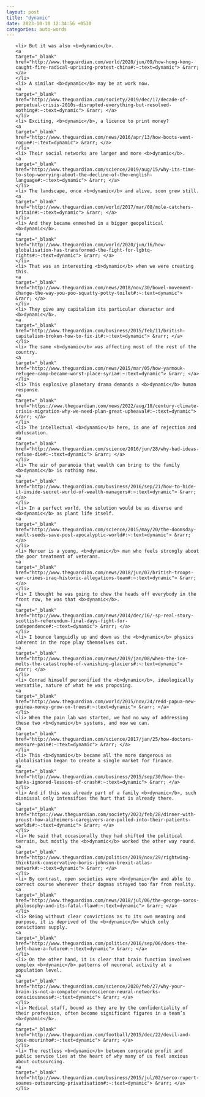 ```yaml
---
layout: post
title: "dynamic"
date: 2023-10-10 12:34:56 +0530
categories: auto-words
---
```

<ol>

    <li> But it was also <b>dynamic</b>.
    <a 
    target="_blank" 
    href="http://www.theguardian.com/world/2020/jun/09/how-hong-kong-caught-fire-radical-uprising-protest-china#:~:text=dynamic"> &rarr; </a>
    </li>
    <li> A similar <b>dynamic</b> may be at work now.
    <a 
    target="_blank" 
    href="http://www.theguardian.com/society/2019/dec/17/decade-of-perpetual-crisis-2010s-disrupted-everything-but-resolved-nothing#:~:text=dynamic"> &rarr; </a>
    </li>
    <li> Exciting, <b>dynamic</b>, a licence to print money?
    <a 
    target="_blank" 
    href="http://www.theguardian.com/news/2016/apr/13/how-boots-went-rogue#:~:text=dynamic"> &rarr; </a>
    </li>
    <li> Their social networks are larger and more <b>dynamic</b>.
    <a 
    target="_blank" 
    href="http://www.theguardian.com/science/2019/aug/15/why-its-time-to-stop-worrying-about-the-decline-of-the-english-language#:~:text=dynamic"> &rarr; </a>
    </li>
    <li> The landscape, once <b>dynamic</b> and alive, soon grew still.
    <a 
    target="_blank" 
    href="http://www.theguardian.com/world/2017/mar/08/mole-catchers-britain#:~:text=dynamic"> &rarr; </a>
    </li>
    <li> And they became enmeshed in a bigger geopolitical <b>dynamic</b>.
    <a 
    target="_blank" 
    href="http://www.theguardian.com/world/2020/jun/16/how-globalisation-has-transformed-the-fight-for-lgbtq-rights#:~:text=dynamic"> &rarr; </a>
    </li>
    <li> That was an interesting <b>dynamic</b> when we were creating this.
    <a 
    target="_blank" 
    href="http://www.theguardian.com/news/2018/nov/30/bowel-movement-change-the-way-you-poo-squatty-potty-toilet#:~:text=dynamic"> &rarr; </a>
    </li>
    <li> They give any capitalism its particular character and <b>dynamic</b>.
    <a 
    target="_blank" 
    href="http://www.theguardian.com/business/2015/feb/11/british-capitalism-broken-how-to-fix-it#:~:text=dynamic"> &rarr; </a>
    </li>
    <li> The same <b>dynamic</b> was affecting most of the rest of the country.
    <a 
    target="_blank" 
    href="http://www.theguardian.com/news/2015/mar/05/how-yarmouk-refugee-camp-became-worst-place-syria#:~:text=dynamic"> &rarr; </a>
    </li>
    <li> This explosive planetary drama demands a <b>dynamic</b> human response.
    <a 
    target="_blank" 
    href="https://www.theguardian.com/news/2022/aug/18/century-climate-crisis-migration-why-we-need-plan-great-upheaval#:~:text=dynamic"> &rarr; </a>
    </li>
    <li> The intellectual <b>dynamic</b> here, is one of rejection and obfuscation.
    <a 
    target="_blank" 
    href="http://www.theguardian.com/science/2016/jun/28/why-bad-ideas-refuse-die#:~:text=dynamic"> &rarr; </a>
    </li>
    <li> The air of paranoia that wealth can bring to the family <b>dynamic</b> is nothing new.
    <a 
    target="_blank" 
    href="http://www.theguardian.com/business/2016/sep/21/how-to-hide-it-inside-secret-world-of-wealth-managers#:~:text=dynamic"> &rarr; </a>
    </li>
    <li> In a perfect world, the solution would be as diverse and <b>dynamic</b> as plant life itself.
    <a 
    target="_blank" 
    href="http://www.theguardian.com/science/2015/may/20/the-doomsday-vault-seeds-save-post-apocalyptic-world#:~:text=dynamic"> &rarr; </a>
    </li>
    <li> Mercer is a young, <b>dynamic</b> man who feels strongly about the poor treatment of veterans.
    <a 
    target="_blank" 
    href="http://www.theguardian.com/news/2018/jun/07/british-troops-war-crimes-iraq-historic-allegations-team#:~:text=dynamic"> &rarr; </a>
    </li>
    <li> I thought he was going to chew the heads off everybody in the front row, he was that <b>dynamic</b>.
    <a 
    target="_blank" 
    href="http://www.theguardian.com/news/2014/dec/16/-sp-real-story-scottish-referendum-final-days-fight-for-independence#:~:text=dynamic"> &rarr; </a>
    </li>
    <li> I bounce languidly up and down as the <b>dynamic</b> physics inherent in the rope play themselves out.
    <a 
    target="_blank" 
    href="http://www.theguardian.com/news/2019/jan/08/when-the-ice-melts-the-catastrophe-of-vanishing-glaciers#:~:text=dynamic"> &rarr; </a>
    </li>
    <li> Conrad himself personified the <b>dynamic</b>, ideologically versatile, nature of what he was proposing.
    <a 
    target="_blank" 
    href="http://www.theguardian.com/world/2015/nov/24/redd-papua-new-guinea-money-grow-on-trees#:~:text=dynamic"> &rarr; </a>
    </li>
    <li> When the pain lab was started, we had no way of addressing these two <b>dynamic</b> systems, and now we can.
    <a 
    target="_blank" 
    href="http://www.theguardian.com/science/2017/jan/25/how-doctors-measure-pain#:~:text=dynamic"> &rarr; </a>
    </li>
    <li> This <b>dynamic</b> became all the more dangerous as globalisation began to create a single market for finance.
    <a 
    target="_blank" 
    href="http://www.theguardian.com/business/2015/sep/30/how-the-banks-ignored-lessons-of-crash#:~:text=dynamic"> &rarr; </a>
    </li>
    <li> And if this was already part of a family <b>dynamic</b>, such dismissal only intensifies the hurt that is already there.
    <a 
    target="_blank" 
    href="https://www.theguardian.com/society/2023/feb/28/dinner-with-proust-how-alzheimers-caregivers-are-pulled-into-their-patients-worlds#:~:text=dynamic"> &rarr; </a>
    </li>
    <li> He said that occasionally they had shifted the political terrain, but mostly the <b>dynamic</b> worked the other way round.
    <a 
    target="_blank" 
    href="http://www.theguardian.com/politics/2019/nov/29/rightwing-thinktank-conservative-boris-johnson-brexit-atlas-network#:~:text=dynamic"> &rarr; </a>
    </li>
    <li> By contrast, open societies were <b>dynamic</b> and able to correct course whenever their dogmas strayed too far from reality.
    <a 
    target="_blank" 
    href="http://www.theguardian.com/news/2018/jul/06/the-george-soros-philosophy-and-its-fatal-flaw#:~:text=dynamic"> &rarr; </a>
    </li>
    <li> Being without clear convictions as to its own meaning and purpose, it is deprived of the <b>dynamic</b> which only convictions supply.
    <a 
    target="_blank" 
    href="http://www.theguardian.com/politics/2016/sep/06/does-the-left-have-a-future#:~:text=dynamic"> &rarr; </a>
    </li>
    <li> On the other hand, it is clear that brain function involves complex <b>dynamic</b> patterns of neuronal activity at a population level.
    <a 
    target="_blank" 
    href="http://www.theguardian.com/science/2020/feb/27/why-your-brain-is-not-a-computer-neuroscience-neural-networks-consciousness#:~:text=dynamic"> &rarr; </a>
    </li>
    <li> Medical staff, bound as they are by the confidentiality of their profession, often become significant figures in a team’s <b>dynamic</b>.
    <a 
    target="_blank" 
    href="http://www.theguardian.com/football/2015/dec/22/devil-and-jose-mourinho#:~:text=dynamic"> &rarr; </a>
    </li>
    <li> The restless <b>dynamic</b> between corporate profit and public service lies at the heart of why many of us feel anxious about outsourcing.
    <a 
    target="_blank" 
    href="http://www.theguardian.com/business/2015/jul/02/serco-rupert-soames-outsourcing-privatisation#:~:text=dynamic"> &rarr; </a>
    </li>